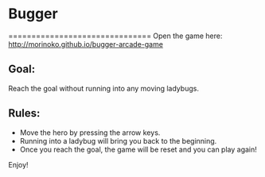 # Bugger
===============================
Open the game here: 
http://morinoko.github.io/bugger-arcade-game

## Goal: 
Reach the goal without running into any moving ladybugs.

## Rules:
- Move the hero by pressing the arrow keys.
- Running into a ladybug will bring you back to the beginning.
- Once you reach the goal, the game will be reset and you can play again!

Enjoy!